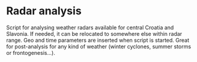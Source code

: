 # Radar analysis

Script for analysing weather radars available for central Croatia and Slavonia. If needed, it can be relocated to somewhere else within radar range. Geo and time parameters are inserted when script is started. Great for post-analysis for any kind of weather (winter cyclones, summer storms or frontogenesis...).


